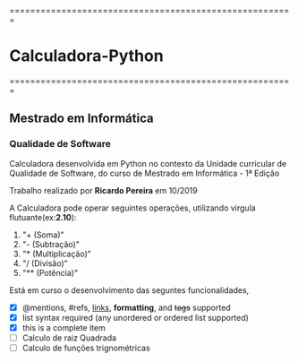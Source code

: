 =======================================================
# Calculadora-Python
=======================================================
## Mestrado em Informática

### Qualidade de Software

Calculadora desenvolvida em Python no contexto da Unidade curricular de Qualidade de Software, do curso de Mestrado em Informática - 1ª Edição

Trabalho realizado por **Ricardo Pereira** em 10/2019

A Calculadora pode operar seguintes operações, utilizando virgula flutuante(ex:**2.10**):
1. "+  (Soma)"
2. "-  (Subtração)"
3. "*  (Multiplicação)"
4. "/  (Divisão)"
5. "** (Potência)"

Está em curso o desenvolvimento das seguntes funcionalidades,
- [x] @mentions, #refs, [links](), **formatting**, and <del>tags</del> supported
- [x] list syntax required (any unordered or ordered list supported)
- [x] this is a complete item
- [ ] Calculo de raiz Quadrada
- [ ] Calculo de funções trignométricas